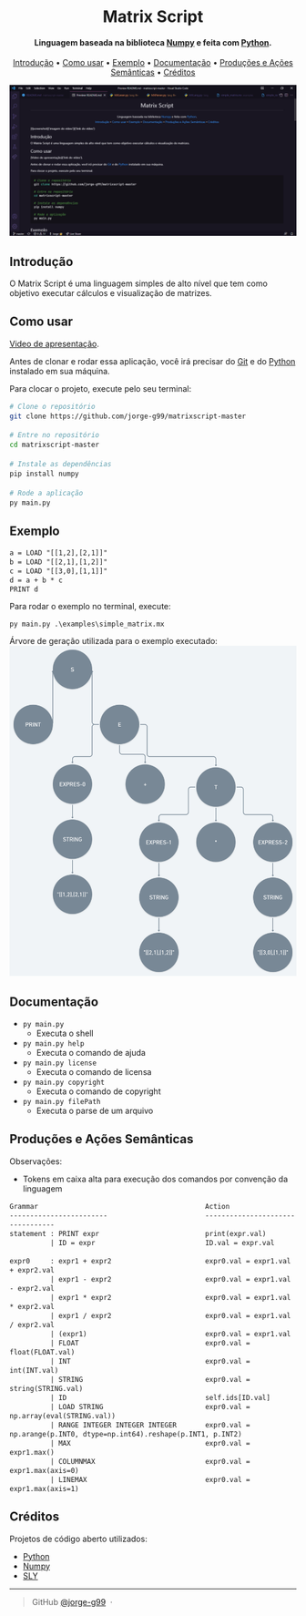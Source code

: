 <h1 align="center">
  Matrix Script
</h1>

<h4 align="center">Linguagem baseada na biblioteca <a href="https://numpy.org">Numpy</a> e feita com <a href="https://www.python.org/">Python</a>.</h4>

<p align="center">
  <a href="#introdução">Introdução</a> •
  <a href="#como-usar">Como usar</a> •
  <a href="#exemplo">Exemplo</a> •
  <a href="#documentação">Documentação</a> •
  <a href="#produções-e-ações-semânticas">Produções e Ações Semânticas</a> •
  <a href="#créditos">Créditos</a>
</p>

[![screenshot](https://raw.githubusercontent.com/jorge-g99/matrixscript-master/master/img/capa.png)](https://youtu.be/isLWZqVmVV0)

## Introdução
O Matrix Script é uma linguagem simples de alto nível que tem como objetivo executar cálculos e visualização de matrizes.

## Como usar

[Video de apresentação](https://youtu.be/isLWZqVmVV0).

Antes de clonar e rodar essa aplicação, você irá precisar do [Git](https://git-scm.com) e do [Python](https://www.python.org/) instalado em sua máquina. 

Para clocar o projeto, execute pelo seu terminal:

```bash
# Clone o repositório
git clone https://github.com/jorge-g99/matrixscript-master

# Entre no repositório
cd matrixscript-master

# Instale as dependências
pip install numpy

# Rode a aplicação
py main.py
```

## Exemplo
```
a = LOAD "[[1,2],[2,1]]"
b = LOAD "[[2,1],[1,2]]"
c = LOAD "[[3,0],[1,1]]"
d = a + b * c
PRINT d
```

Para rodar o exemplo no terminal, execute:
```
py main.py .\examples\simple_matrix.mx
```

Árvore de geração utilizada para o exemplo executado:
![arvore](https://raw.githubusercontent.com/jorge-g99/matrixscript-master/master/img/simple_matrix.png)

## Documentação

- ``py main.py``
  - Executa o shell
- ``py main.py help``
  - Executa o comando de ajuda
- ``py main.py license``
  - Executa o comando de licensa
- ``py main.py copyright``
  - Executa o comando de copyright
- ``py main.py filePath``
  - Executa o parse de um arquivo

## Produções e Ações Semânticas

Observações:
- Tokens em caixa alta para execução dos comandos por convenção da linguagem
```bnf
Grammar                                         Action
------------------------                        ---------------------------------
statement : PRINT expr                          print(expr.val)
          | ID = expr                           ID.val = expr.val

expr0     : expr1 + expr2                       expr0.val = expr1.val + expr2.val
          | expr1 - expr2                       expr0.val = expr1.val - expr2.val
          | expr1 * expr2                       expr0.val = expr1.val * expr2.val
          | expr1 / expr2                       expr0.val = expr1.val / expr2.val
          | (expr1)                             expr0.val = expr1.val
          | FLOAT                               expr0.val = float(FLOAT.val)
          | INT                                 expr0.val = int(INT.val)
          | STRING                              expr0.val = string(STRING.val)
          | ID                                  self.ids[ID.val]
          | LOAD STRING                         expr0.val = np.array(eval(STRING.val))
          | RANGE INTEGER INTEGER INTEGER       expr0.val = np.arange(p.INT0, dtype=np.int64).reshape(p.INT1, p.INT2)
          | MAX                                 expr0.val = expr1.max()
          | COLUMNMAX                           expr0.val = expr1.max(axis=0)
          | LINEMAX                             expr0.val = expr1.max(axis=1)
```

## Créditos

Projetos de código aberto utilizados:

- [Python](https://www.python.org/)
- [Numpy](https://numpy.org/)
- [SLY](https://github.com/dabeaz/sly)

---
> GitHub [@jorge-g99](https://github.com/jorge-g99) &nbsp;&middot;&nbsp;